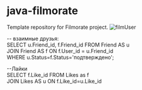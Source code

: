 # java-filmorate
Template repository for Filmorate project.
![filmUser](https://user-images.githubusercontent.com/95489935/169805581-1bcb6006-1ce5-4013-b151-1f2effff64dd.png)

-- взаимные друзья:   
SELECT u.Friend_id, f.Friend_id FROM Friend AS u  
JOIN Friend AS f ON f.User_id = u.Friend_id  
WHERE u.Status=f.Status='подтверждено';    

--Лайки  
SELECT f.Like_id FROM Likes as f  
JOIN Likes AS u ON f.Like_id=u.Like_id  




